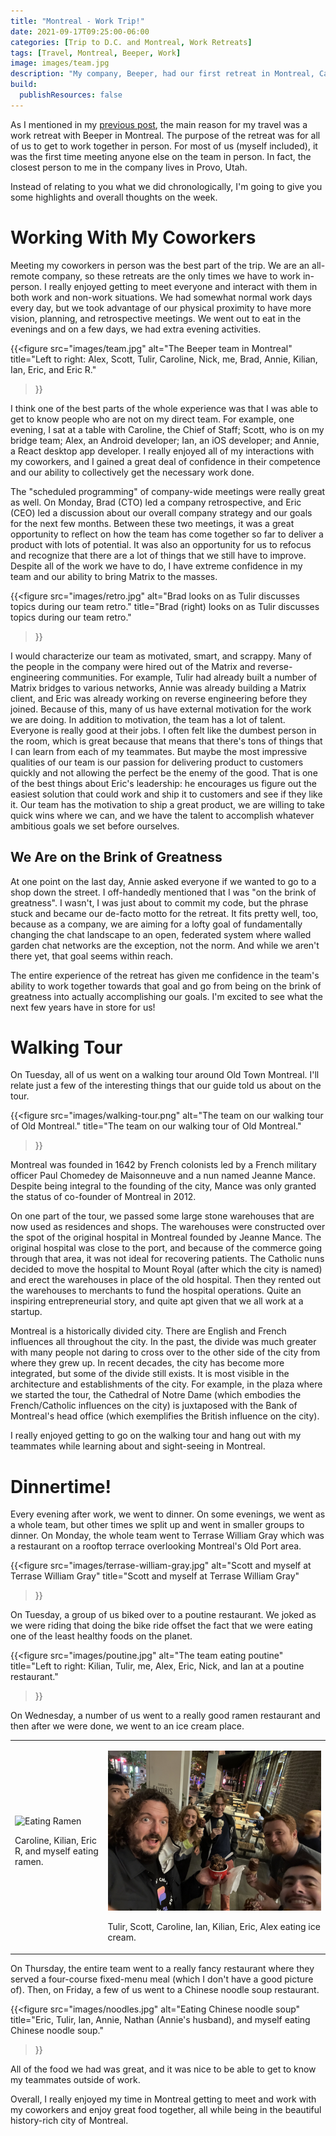 ```yaml
---
title: "Montreal - Work Trip!"
date: 2021-09-17T09:25:00-06:00
categories: [Trip to D.C. and Montreal, Work Retreats]
tags: [Travel, Montreal, Beeper, Work]
image: images/team.jpg
description: "My company, Beeper, had our first retreat in Montreal, Canada. These are my thoughts and reflections on the trip."
build:
  publishResources: false
---
```


As I mentioned in my
[previous post]({{<ref"../2021-09-10-denver-to-dc/index.md">}}), the main reason
for my travel was a work retreat with Beeper in Montreal. The purpose of the
retreat was for all of us to get to work together in person. For most of us
(myself included), it was the first time meeting anyone else on the team in
person. In fact, the closest person to me in the company lives in Provo, Utah.

Instead of relating to you what we did chronologically, I'm going to give you
some highlights and overall thoughts on the week.

# Working With My Coworkers

Meeting my coworkers in person was the best part of the trip. We are an
all-remote company, so these retreats are the only times we have to work
in-person. I really enjoyed getting to meet everyone and interact with them in
both work and non-work situations. We had somewhat normal work days every day,
but we took advantage of our physical proximity to have more vision, planning,
and retrospective meetings. We went out to eat in the evenings and on a few
days, we had extra evening activities.

{{<figure
  src="images/team.jpg"
  alt="The Beeper team in Montreal"
  title="Left to right: Alex, Scott, Tulir, Caroline, Nick, me, Brad, Annie, Kilian, Ian, Eric, and Eric R."
>}}

I think one of the best parts of the whole experience was that I was able to get
to know people who are not on my direct team. For example, one evening, I sat at
a table with Caroline, the Chief of Staff; Scott, who is on my bridge team;
Alex, an Android developer; Ian, an iOS developer; and Annie, a React desktop
app developer. I really enjoyed all of my interactions with my coworkers, and I
gained a great deal of confidence in their competence and our ability to
collectively get the necessary work done.

The "scheduled programming" of company-wide meetings were really great as well.
On Monday, Brad (CTO) led a company retrospective, and Eric (CEO) led a
discussion about our overall company strategy and our goals for the next few
months. Between these two meetings, it was a great opportunity to reflect on how
the team has come together so far to deliver a product with lots of potential.
It was also an opportunity for us to refocus and recognize that there are a lot
of things that we still have to improve. Despite all of the work we have to do,
I have extreme confidence in my team and our ability to bring Matrix to the
masses.

{{<figure
  src="images/retro.jpg"
  alt="Brad looks on as Tulir discusses topics during our team retro."
  title="Brad (right) looks on as Tulir discusses topics during our team retro."
>}}

I would characterize our team as motivated, smart, and scrappy. Many of the
people in the company were hired out of the Matrix and reverse-engineering
communities. For example, Tulir had already built a number of Matrix bridges to
various networks, Annie was already building a Matrix client, and Eric was
already working on reverse engineering before they joined. Because of this, many
of us have external motivation for the work we are doing. In addition to
motivation, the team has a lot of talent. Everyone is really good at their jobs.
I often felt like the dumbest person in the room, which is great because that
means that there's tons of things that I can learn from each of my teammates.
But maybe the most impressive qualities of our team is our passion for
delivering product to customers quickly and not allowing the perfect be the
enemy of the good. That is one of the best things about Eric's leadership: he
encourages us figure out the easiest solution that could work and ship it to
customers and see if they like it. Our team has the motivation to ship a great
product, we are willing to take quick wins where we can, and we have the talent
to accomplish whatever ambitious goals we set before ourselves.

## We Are on the Brink of Greatness

At one point on the last day, Annie asked everyone if we wanted to go to a shop
down the street. I off-handedly mentioned that I was "on the brink of
greatness". I wasn't, I was just about to commit my code, but the phrase stuck
and became our de-facto motto for the retreat. It fits pretty well, too, because
as a company, we are aiming for a lofty goal of fundamentally changing the chat
landscape to an open, federated system where walled garden chat networks are the
exception, not the norm. And while we aren't there yet, that goal seems within
reach.

The entire experience of the retreat has given me confidence in the team's
ability to work together towards that goal and go from being on the brink of
greatness into actually accomplishing our goals. I'm excited to see what the
next few years have in store for us!

# Walking Tour

On Tuesday, all of us went on a walking tour around Old Town Montreal. I'll
relate just a few of the interesting things that our guide told us about on the
tour.

{{<figure
  src="images/walking-tour.png"
  alt="The team on our walking tour of Old Montreal."
  title="The team on our walking tour of Old Montreal."
>}}

Montreal was founded in 1642 by French colonists led by a French military
officer Paul Chomedey de Maisonneuve and a nun named Jeanne Mance. Despite being
integral to the founding of the city, Mance was only granted the status of
co-founder of Montreal in 2012.

On one part of the tour, we passed some large stone warehouses that are now used
as residences and shops. The warehouses were constructed over the spot of the
original hospital in Montreal founded by Jeanne Mance. The original hospital was
close to the port, and because of the commerce going through that area, it was
not ideal for recovering patients. The Catholic nuns decided to move the
hospital to Mount Royal (after which the city is named) and erect the warehouses
in place of the old hospital. Then they rented out the warehouses to merchants
to fund the hospital operations. Quite an inspiring entrepreneurial story, and
quite apt given that we all work at a startup.

Montreal is a historically divided city. There are English and French influences
all throughout the city. In the past, the divide was much greater with many
people not daring to cross over to the other side of the city from where they
grew up. In recent decades, the city has become more integrated, but some of the
divide still exists. It is most visible in the architecture and establishments
of the city. For example, in the plaza where we started the tour, the Cathedral
of Notre Dame (which embodies the French/Catholic influences on the city) is
juxtaposed with the Bank of Montreal's head office (which exemplifies the
British influence on the city).

I really enjoyed getting to go on the walking tour and hang out with my
teammates while learning about and sight-seeing in Montreal.

# Dinnertime!

Every evening after work, we went to dinner. On some evenings, we went as a
whole team, but other times we split up and went in smaller groups to dinner. On
Monday, the whole team went to Terrase William Gray which was a restaurant on a
rooftop terrace overlooking Montreal's Old Port area.

{{<figure
  src="images/terrase-william-gray.jpg"
  alt="Scott and myself at Terrase William Gray"
  title="Scott and myself at Terrase William Gray"
>}}

On Tuesday, a group of us biked over to a poutine restaurant. We joked as we
were riding that doing the bike ride offset the fact that we were eating one of
the least healthy foods on the planet.

{{<figure
  src="images/poutine.jpg"
  alt="The team eating poutine"
  title="Left to right: Kilian, Tulir, me, Alex, Eric, Nick, and Ian at a poutine restaurant."
>}}

On Wednesday, a number of us went to a really good ramen restaurant and then
after we were done, we went to an ice cream place.

<table class="gallery">
<tr>
<td>

![](images/ramen.png "Eating Ramen")

Caroline, Kilian, Eric R, and myself eating ramen.

<br>

</td>
<td>

![](images/ice-cream.jpg "Eating ice cream")

Tulir, Scott, Caroline, Ian, Kilian, Eric, Alex eating ice cream.

</td>
</tr>
</table>

On Thursday, the entire team went to a really fancy restaurant where they served
a four-course fixed-menu meal (which I don't have a good picture of). Then, on
Friday, a few of us went to a Chinese noodle soup restaurant.

{{<figure
  src="images/noodles.jpg"
  alt="Eating Chinese noodle soup"
  title="Eric, Tulir, Ian, Annie, Nathan (Annie's husband), and myself eating Chinese noodle soup."
>}}

All of the food we had was great, and it was nice to be able to get to know my
teammates outside of work.

Overall, I really enjoyed my time in Montreal getting to meet and work with my
coworkers and enjoy great food together, all while being in the beautiful
history-rich city of Montreal.
